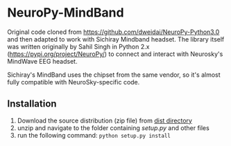 # NeuroPy-MindBand

Original code cloned from https://github.com/dweidai/NeuroPy-Python3.0 and then adapted to work with Sichiray Mindband headset. The library itself was written originally by Sahil Singh in Python 2.x (https://pypi.org/project/NeuroPy/) to connect and interact with Neurosky's MindWave EEG headset.

Sichiray's MindBand uses the chipset from the same vendor, so it's almost fully compatible with NeuroSky-specific code.

## Installation

1. Download the source distribution (zip file) from [dist directory](https://github.com/lihas/NeuroPy/tree/master/dist) 
2. unzip and navigate to the folder containing _setup.py_ and other files 
3. run the following command: 
`python setup.py install` 
